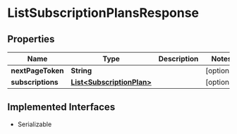 

# ListSubscriptionPlansResponse


## Properties

| Name | Type | Description | Notes |
|------------ | ------------- | ------------- | -------------|
|**nextPageToken** | **String** |  |  [optional] |
|**subscriptions** | [**List&lt;SubscriptionPlan&gt;**](SubscriptionPlan.md) |  |  [optional] |


## Implemented Interfaces

* Serializable

